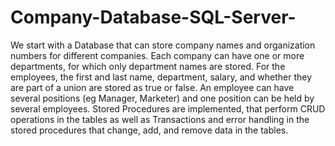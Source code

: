 # Company-Database-SQL-Server-
We start with a Database that can store company names and organization numbers for different companies.
Each company can have one or more departments, for which only department names are stored.
For the employees, the first and last name, department, salary, and whether they are part of a union are stored as true or false.
An employee can have several positions (eg Manager, Marketer) and one position can be held by several employees.
Stored Procedures are implemented, that perform CRUD operations in the tables as well as Transactions and error handling in the stored procedures that change, add, and remove data in the tables.
